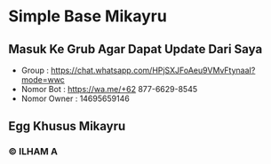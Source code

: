 # Simple Base Mikayru

## Masuk Ke Grub Agar Dapat Update Dari Saya
- Group       : https://chat.whatsapp.com/HPjSXJFoAeu9VMvFtynaaI?mode=wwc
- Nomor Bot   : https://wa.me/+62 877-6629-8545
- Nomor Owner : 14695659146

## Egg Khusus Mikayru


### © ILHAM A

